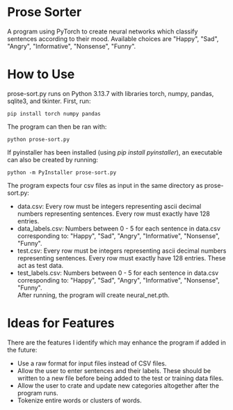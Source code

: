 # Prose Sorter
A program using PyTorch to create neural networks which classify sentences according to their mood. Available choices are "Happy", "Sad", "Angry", "Informative", "Nonsense", "Funny".

# How to Use
prose-sort.py runs on Python 3.13.7 with libraries torch, numpy, pandas, sqlite3, and tkinter. First, run:
```
pip install torch numpy pandas
```
The program can then be ran with:
```
python prose-sort.py
```
If pyinstaller has been installed (using *pip install pyinstaller*), an executable can also be created by running:
```
python -m PyInstaller prose-sort.py
```


The program expects four csv files as input in the same directory as prose-sort.py:  
* data.csv: Every row must be integers representing ascii decimal numbers representing sentences. Every row must exactly have 128 entries.  
* data_labels.csv: Numbers between 0 - 5 for each sentence in data.csv corresponding to: "Happy", "Sad", "Angry", "Informative", "Nonsense", "Funny".  
* test.csv: Every row must be integers representing ascii decimal numbers representing sentences. Every row must exactly have 128 entries. These act as test data.  
* test_labels.csv: Numbers between 0 - 5 for each sentence in data.csv corresponding to: "Happy", "Sad", "Angry", "Informative", "Nonsense", "Funny".  
After running, the program will create neural_net.pth.

# Ideas for Features
There are the features I identify which may enhance the program if added in the future:
* Use a raw format for input files instead of CSV files.
* Allow the user to enter sentences and their labels. These should be written to a new file before being added to the test or training data files.
* Allow the user to crate and update new categories altogether after the program runs.
* Tokenize entire words or clusters of words.
